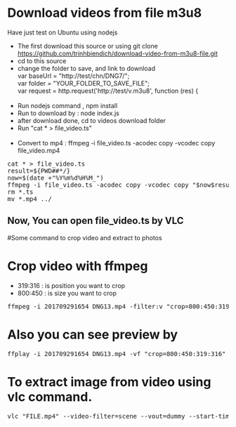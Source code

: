 # Download videos from file m3u8

Have just test on Ubuntu using nodejs <br>

* The first download this source or using git clone https://github.com/trinhbiendich/download-video-from-m3u8-file.git <br>
* cd to this source <br>
* change the folder to save, and link to download <br>
var baseUrl = "http://test/chn/DNG7/"; <br>
var folder = "YOUR_FOLDER_TO_SAVE_FILE"; <br>
var request = http.request('http://test/v.m3u8', function (res) { <br> <br>
* Run nodejs command , npm install <br>
* Run to download by : node index.js <br>
* after download done, cd to videos download folder <br>
* Run "cat * > file_video.ts" <br> <br>
* Convert to mp4 : ffmpeg -i file_video.ts -acodec copy -vcodec copy file_video.mp4
<pre>
cat * > file_video.ts
result=${PWD##*/}
now=$(date +"%Y%m%d%H%M_")
ffmpeg -i file_video.ts -acodec copy -vcodec copy "$now$result.mp4"
rm *.ts
mv *.mp4 ../
</pre>
## Now, You can open file_video.ts by VLC
#Some command to crop video and extract to photos
<br>
# Crop video with ffmpeg
* 319:316 : is position you want to crop
* 800:450 : is size you want to crop
<pre>
ffmpeg -i 201709291654_DNG13.mp4 -filter:v "crop=800:450:319:316" 201709291654_DNG13_out.mp4
</pre>
# Also you can see preview by
<pre>
ffplay -i 201709291654_DNG13.mp4 -vf "crop=800:450:319:316"
</pre>
# To extract image from video using vlc command.
<pre>
vlc "FILE.mp4" --video-filter=scene --vout=dummy --start-time=0 --stop-time=960 --scene-ratio=10 --scene-path="WHERE_IS_YOU_WANT_TO_SAVE" vlc://quit
<pre>

